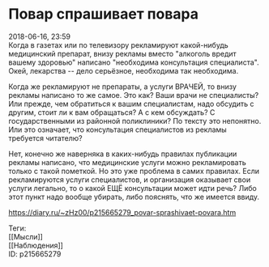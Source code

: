 Повар спрашивает повара
========================

   
 2018-06-16, 23:59   
  Когда в газетах или по телевизору рекламируют какой-нибудь медицинский препарат, внизу рекламы вместо "алкоголь вредит вашему здоровью" написано "необходима консультация специалиста". Окей, лекарства -- дело серьёзное, необходима так необходима.   
   
 Когда же рекламируют не препараты, а услуги ВРАЧЕЙ, то внизу рекламы написано то же самое. Это как? Ваши врачи не специалисты? Или прежде, чем обратиться к вашим специалистам, надо обсудить с другим, стоит ли к вам обращаться? А с кем обсуждать? С государственными из районной поликлиники? По тексту это непонятно. Или это означает, что консультация специалистов из рекламы требуется читателю?   
   
 Нет, конечно же наверняка в каких-нибудь правилах публикации рекламы написано, что медицинские услуги можно рекламировать только с такой пометкой. Но это уже проблема в самих правилах. Если рекламируются услуги специалистов, и организация оказывает свои услуги легально, то о какой ЕЩЁ консультации может идти речь? Либо этот пункт надо вообще убирать, либо пояснять, что же имеется ввиду.   
    
 <https://diary.ru/~zHz00/p215665279_povar-sprashivaet-povara.htm>   
   
 Теги:   
 [[Мысли]]   
 [[Наблюдения]]   
 ID: p215665279